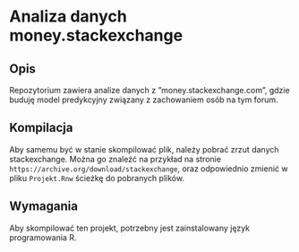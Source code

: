 # Analiza danych money.stackexchange

## Opis
Repozytorium zawiera analize danych z ”money.stackexchange.com”, gdzie buduję model predykcyjny związany z zachowaniem osób na tym forum.

## Kompilacja
Aby samemu być w stanie skompilować plik, należy pobrać zrzut danych stackexchange. Można go znaleźć na przykład na stronie `https://archive.org/download/stackexchange`, oraz odpowiednio zmienić w pliku `Projekt.Rnw` ścieżkę do pobranych plików.

## Wymagania
Aby skompilować ten projekt, potrzebny jest zainstalowany język programowania R.
